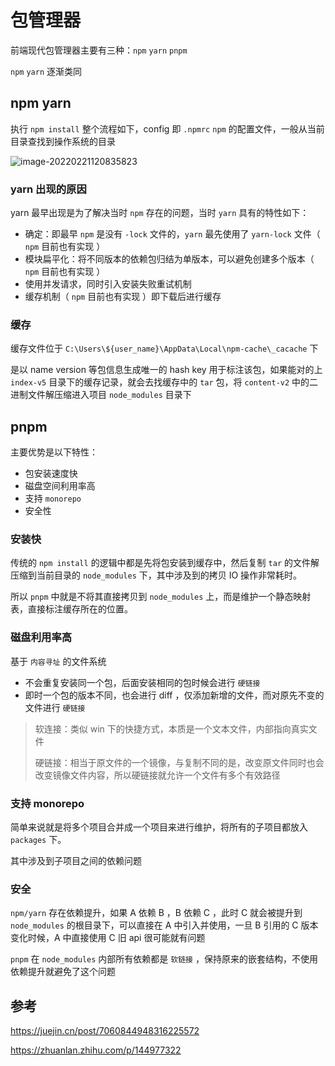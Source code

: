 # 包管理器

前端现代包管理器主要有三种：`npm` `yarn` `pnpm`

`npm` `yarn` 逐渐类同



## npm yarn



执行 `npm install` 整个流程如下，config 即 `.npmrc` `npm` 的配置文件，一般从当前目录查找到操作系统的目录

![image-20220221120835823](https://typora-1300781048.cos.ap-beijing.myqcloud.com/img/image-20220221120835823.png)



### yarn 出现的原因

yarn 最早出现是为了解决当时 `npm` 存在的问题，当时 `yarn` 具有的特性如下：

* 确定：即最早 `npm` 是没有 `-lock` 文件的，`yarn` 最先使用了 `yarn-lock` 文件（ `npm` 目前也有实现 ）
* 模块扁平化：将不同版本的依赖包归结为单版本，可以避免创建多个版本（ `npm` 目前也有实现 ）
* 使用并发请求，同时引入安装失败重试机制
* 缓存机制（ `npm` 目前也有实现 ）即下载后进行缓存



### 缓存

缓存文件位于 `C:\Users\${user_name}\AppData\Local\npm-cache\_cacache` 下

是以 name version 等包信息生成唯一的 hash key 用于标注该包，如果能对的上 `index-v5` 目录下的缓存记录，就会去找缓存中的 `tar` 包，将 `content-v2` 中的二进制文件解压缩进入项目 `node_modules` 目录下





## pnpm

主要优势是以下特性：

* 包安装速度快
* 磁盘空间利用率高
* 支持 `monorepo`
* 安全性



### 安装快

传统的 `npm install` 的逻辑中都是先将包安装到缓存中，然后复制 `tar` 的文件解压缩到当前目录的 `node_modules` 下，其中涉及到的拷贝 IO 操作非常耗时。

所以 `pnpm` 中就是不将其直接拷贝到 `node_modules` 上，而是维护一个静态映射表，直接标注缓存所在的位置。





### 磁盘利用率高

基于 `内容寻址` 的文件系统

* 不会重复安装同一个包，后面安装相同的包时候会进行 `硬链接`
* 即时一个包的版本不同，也会进行 diff ，仅添加新增的文件，而对原先不变的文件进行 `硬链接`



> 软连接：类似 win 下的快捷方式，本质是一个文本文件，内部指向真实文件
>
> 硬链接：相当于原文件的一个镜像，与复制不同的是，改变原文件同时也会改变镜像文件内容，所以硬链接就允许一个文件有多个有效路径



### 支持  monorepo

简单来说就是将多个项目合并成一个项目来进行维护，将所有的子项目都放入 `packages` 下。

其中涉及到子项目之间的依赖问题



###  安全

`npm/yarn` 存在依赖提升，如果 A 依赖 B ，B 依赖 C ，此时 C 就会被提升到 `node_modules` 的根目录下，可以直接在 A 中引入并使用，一旦 B 引用的 C 版本变化时候，A 中直接使用 C 旧 api 很可能就有问题

`pnpm` 在 `node_modules` 内部所有依赖都是 `软链接` ，保持原来的嵌套结构，不使用依赖提升就避免了这个问题















## 参考

https://juejin.cn/post/7060844948316225572

https://zhuanlan.zhihu.com/p/144977322